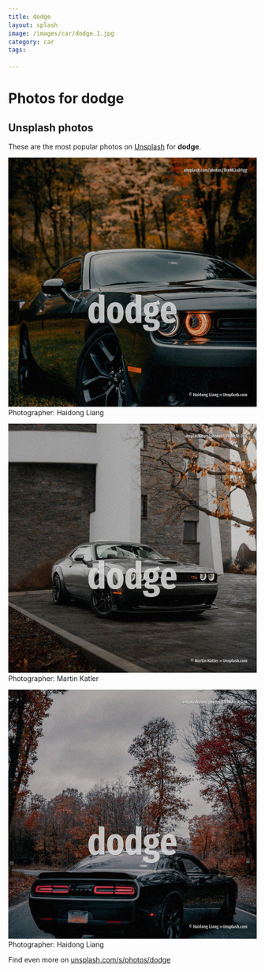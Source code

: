 ```yaml
---
title: dodge
layout: splash
image: /images/car/dodge.1.jpg
category: car
tags:

---
```

# Photos for dodge
 
## Unsplash photos
These are the most popular photos on [Unsplash](https://unsplash.com) for **dodge**.
 
![dodge](/images/car/dodge.1.jpg)
Photographer:  Haidong Liang
 
![dodge](/images/car/dodge.2.jpg)
Photographer:  Martin Katler
 
![dodge](/images/car/dodge.3.jpg)
Photographer:  Haidong Liang
 
Find even more on [unsplash.com/s/photos/dodge](https://unsplash.com/s/photos/dodge)
 
